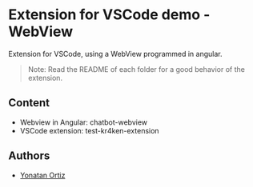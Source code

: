 # Extension for VSCode demo - WebView

Extension for VSCode, using a WebView programmed in angular.

> Note: Read the README of each folder for a good behavior of the extension.

## Content
* Webview in Angular: chatbot-webview
* VSCode extension: test-kr4ken-extension

## Authors
* [Yonatan Ortiz](https://github.com/kr4ken600)